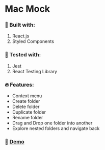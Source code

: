 # Mac Mock

### :wrench: Built with:
1. React.js
2. Styled Components

### :microscope: Tested with:
1. Jest
2. React Testing Library

### :fire: Features:
- Context menu
- Create folder
- Delete folder
- Duplicate folder
- Rename folder
- Drag and Drop one folder into another
- Explore nested folders and navigate back

### :rocket: [Demo](http://vineetk13.github.io/mac-mock)